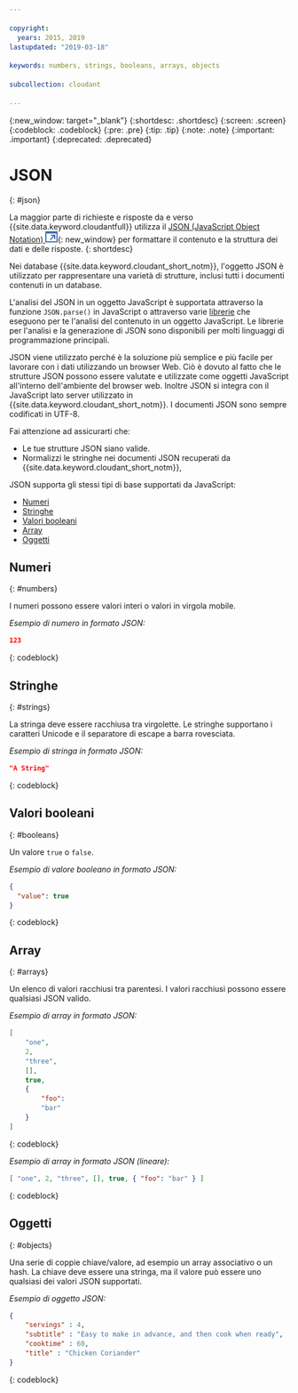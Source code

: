 ```yaml
---

copyright:
  years: 2015, 2019
lastupdated: "2019-03-18"

keywords: numbers, strings, booleans, arrays, objects

subcollection: cloudant

---
```


{:new_window: target="_blank"}
{:shortdesc: .shortdesc}
{:screen: .screen}
{:codeblock: .codeblock}
{:pre: .pre}
{:tip: .tip}
{:note: .note}
{:important: .important}
{:deprecated: .deprecated}

<!-- Acrolinx: 2017-05-10 -->

# JSON
{: #json}

La maggior parte di richieste e risposte da e verso {{site.data.keyword.cloudantfull}}
utilizza il [JSON (JavaScript Object Notation) ![Icona link esterno](../images/launch-glyph.svg "Icona link esterno")](https://en.wikipedia.org/wiki/JSON){: new_window}
per formattare il contenuto e la struttura dei dati e delle risposte.
{: shortdesc}

Nei database {{site.data.keyword.cloudant_short_notm}},
l'oggetto JSON è utilizzato per rappresentare una varietà di strutture,
inclusi tutti i documenti contenuti in un database.

L'analisi del JSON in un oggetto JavaScript è supportata attraverso la funzione `JSON.parse()` in JavaScript
o attraverso varie [librerie](/docs/services/Cloudant?topic=cloudant-client-libraries#client-libraries)
che eseguono per te l'analisi del contenuto in un oggetto JavaScript. Le librerie per l'analisi e la generazione di JSON sono disponibili per molti linguaggi di programmazione principali. 

JSON viene utilizzato perché è la soluzione più semplice e più facile per lavorare con i dati utilizzando un browser Web.
Ciò è dovuto al fatto che le strutture JSON possono essere valutate e utilizzate come oggetti JavaScript all'interno dell'ambiente del browser web.
Inoltre JSON si integra con il JavaScript lato server utilizzato in {{site.data.keyword.cloudant_short_notm}}.
I documenti JSON sono sempre codificati in UTF-8.

Fai attenzione ad assicurarti che:
-   Le tue strutture JSON siano valide.
-   Normalizzi le stringhe nei documenti JSON recuperati da {{site.data.keyword.cloudant_short_notm}},

JSON supporta gli stessi tipi di base supportati da JavaScript:

-   [Numeri](#numbers)
-   [Stringhe](#strings)
-   [Valori booleani](#booleans)
-   [Array](#arrays)
-   [Oggetti](#objects)

## Numeri
{: #numbers}

I numeri possono essere valori interi o valori in virgola mobile.

_Esempio di numero in formato JSON:_

```json
123
```
{: codeblock}

## Stringhe
{: #strings}

La stringa deve essere racchiusa tra virgolette. Le stringhe supportano i caratteri Unicode e il separatore di escape a barra rovesciata.

_Esempio di stringa in formato JSON:_

```json
"A String"
```
{: codeblock}

## Valori booleani
{: #booleans}

Un valore `true` o `false`.

_Esempio di valore booleano in formato JSON:_

```json
{
  "value": true
}
```
{: codeblock}

## Array
{: #arrays}

Un elenco di valori racchiusi tra parentesi. I valori racchiusi possono essere qualsiasi JSON valido.

_Esempio di array in formato JSON:_

```json
[
    "one",
    2,
    "three",
    [],
    true,
    {
        "foo":
        "bar"
    }
]
```
{: codeblock}

_Esempio di array in formato JSON (lineare):_

```json
[ "one", 2, "three", [], true, { "foo": "bar" } ]
```
{: codeblock}

## Oggetti
{: #objects}

Una serie di coppie chiave/valore,
ad esempio un array associativo
o un hash.
La chiave deve essere una stringa,
ma il valore può essere uno qualsiasi dei valori JSON supportati.

_Esempio di oggetto JSON:_

```json
{
    "servings" : 4,
    "subtitle" : "Easy to make in advance, and then cook when ready",
    "cooktime" : 60,
    "title" : "Chicken Coriander"
}
```
{: codeblock}
